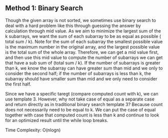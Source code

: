 ## Method 1: Binary Search

Though the given array is not sorted, we sometimes use binary search to deal with a hard problem like this through guessing the answer by calculation through mid value. As we aim to minimize the largest sum of the k subarrays, we want the sum of each subarray to be as equal as possible ( total sum / k). Note for the sum of each subarray the smallest possible value is the maximum number in the original array, and the largest possible value is the total sum of the whole array. Therefore, we can get a mid value first, and then use this mid value to compute the number of subarrays we can get that have a sub sum of (total sum / k). If the number of subarrays is greater than k, we know the subarray can have greater sum than mid and we only to consider the second half; if the number of subarrays is less than k, the subarray should have smaller sum than mid and we only need to consider the first half.

Since we have a specific taregt (compare computed count with k), we can use template 3. However, why not take case of equal as a separate case and return directly as in traditional binary search template 3? Because count does not necessarily need to be equal to k. We can put the case of equal together with case that computed count is less than k and continue to look for an optimized result until the while loop breaks.

Time Complexity: O(nlogn)
